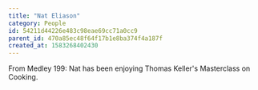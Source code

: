 ```yaml
---
title: "Nat Eliason"
category: People
id: 54211d44226e483c98eae69cc71a0cc9
parent_id: 470a85ec48f64f17b1e8ba374f4a187f
created_at: 1583268402430
---
```


From Medley 199:
Nat has been enjoying Thomas Keller's Masterclass on Cooking.
                